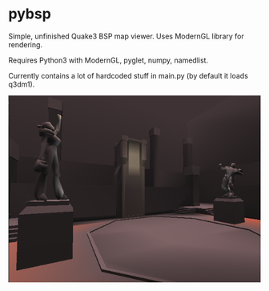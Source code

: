 # pybsp
Simple, unfinished Quake3 BSP map viewer. Uses ModernGL library for rendering.

Requires Python3 with ModernGL, pyglet, numpy, namedlist.

Currently contains a lot of hardcoded stuff in main.py (by default it loads q3dm1).

![alt text](https://github.com/a-wess/pybsp/blob/master/screen.png)

